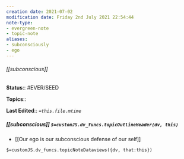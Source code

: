 ```yaml
---
creation date: 2021-07-02
modification date: Friday 2nd July 2021 22:54:44
note-type: 
- evergreen-note
- topic-note
aliases:
- subconsciously
- ego
---
```

 
###### [[subconscious]]



**Status**:: #EVER/SEED

**Topics**::  

**Last Edited**:: *`=this.file.mtime`*

##### [[subconscious]] `$=customJS.dv_funcs.topicOutlineHeader(dv, this)`

- [[Our ego is our subconscious defense of our self]]


`$=customJS.dv_funcs.topicNoteDataviews({dv, that:this})`
